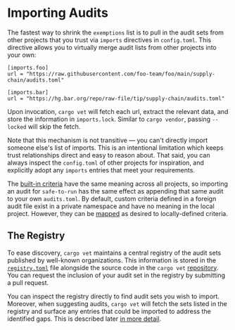 # Importing Audits

The fastest way to shrink the `exemptions` list is to pull in the audit sets from
other projects that you trust via `imports` directives in `config.toml`.  This
directive allows you to virtually merge audit lists from other projects into
your own:

```
[imports.foo]
url = "https://raw.githubusercontent.com/foo-team/foo/main/supply-chain/audits.toml"

[imports.bar]
url = "https://hg.bar.org/repo/raw-file/tip/supply-chain/audits.toml"
```
Upon invocation, `cargo vet` will fetch each url, extract the relevant data, and
store the information in `imports.lock`. Similar to `cargo vendor`, passing
`--locked` will skip the fetch.

Note that this mechanism is not transitive — you can't directly import someone
else's list of imports. This is an intentional limitation which keeps trust
relationships direct and easy to reason about. That said, you can always inspect
the `config.toml` of other projects for inspiration, and explicitly adopt any
`imports` entries that meet your requirements.

The [built-in criteria](built-in-criteria.md) have the same meaning across all
projects, so importing an audit for `safe-to-run` has the same effect as
appending that same audit to your own `audits.toml`. By default, custom criteria
defined in a foreign audit file exist in a private namespace and have no meaning
in the local project. However, they can be [mapped](config.md#criteria-map) as
desired to locally-defined criteria.

## The Registry

To ease discovery, `cargo vet` maintains a central registry of the audit sets
published by well-known organizations. This information is stored in the
[`registry.toml`](https://raw.githubusercontent.com/bholley/cargo-vet/main/registry.toml)
file alongside the source code in the `cargo vet`
[repository](https://github.com/bholley/cargo-vet). You can request the
inclusion of your audit set in the registry by submitting a pull request.

You can inspect the registry directly to find audit sets you wish to import.
Moreover, when suggesting audits, `cargo vet` will fetch the sets listed in the
registry and surface any entries that could be imported to address the
identified gaps. This is described later [in more
detail](performing-audits.md#suggestions-from-the-registry).
